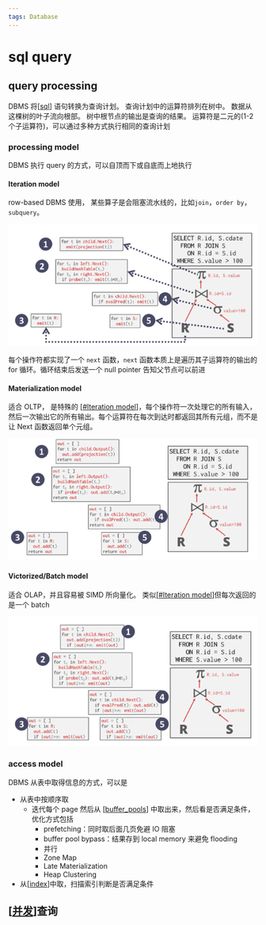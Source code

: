```yaml
---
tags: Database
---
```


# sql query

## query processing

DBMS 将[[sql]] 语句转换为查询计划。
查询计划中的运算符排列在树中。
数据从这棵树的叶子流向根部。
树中根节点的输出是查询的结果。
运算符是二元的(1-2 个子运算符)，可以通过多种方式执行相同的查询计划

### processing model

DBMS 执行 query 的方式，可以自顶而下或自底而上地执行

#### Iteration model

row-based DBMS 使用，
某些算子是会阻塞流水线的，比如`join`，`order by`，`subquery`。

![迭代模型](../../../attachments/itermodel.png)

每个操作符都实现了一个 `next` 函数，`next` 函数本质上是遍历其子运算符的输出的 for 循环。循环结束后发送一个 null pointer 告知父节点可以前进

#### Materialization model

适合 OLTP，
是特殊的 [[#Iteration model]]，每个操作符一次处理它的所有输入，然后一次输出它的所有输出。每个运算符在每次到达时都返回其所有元组，而不是让 Next 函数返回单个元组。

![物化模型](../../../attachments/materialmodel.png)

#### Victorized/Batch model

适合 OLAP，并且容易被 SIMD 所向量化。
类似[[#Iteration model]]但每次返回的是一个 batch

![向量化模型](../../../attachments/vectormodel.png)

### access model

DBMS 从表中取得信息的方式，可以是

- 从表中按顺序取
  - 迭代每个 page 然后从 [[buffer_pools]] 中取出来，然后看是否满足条件，优化方式包括
    - prefetching：同时取后面几页免避 IO 阻塞
    - buffer pool bypass：结果存到 local memory 来避免 flooding
    - 并行
    - Zone Map
    - Late Materialization
    - Heap Clustering
- 从[[index]]中取，扫描索引判断是否满足条件

## [[并发]]查询

[//begin]: # "Autogenerated link references for markdown compatibility"
[sql]: ../sql/sql.md "mysql"
[#Iteration model]: sql执行.md "sql query"
[buffer_pools]: buffer_pools.md "buffer pools"
[index]: index.md "索引"
[并发]: ../../csapp/程序的通信/并发.md "并发"
[//end]: # "Autogenerated link references"

